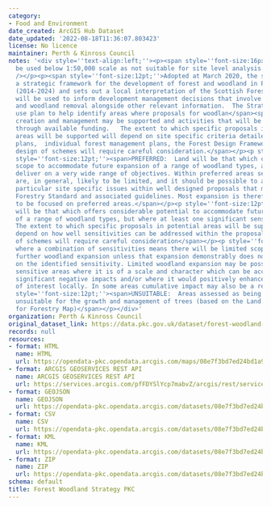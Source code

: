 ```yaml
---
category:
- Food and Environment
date_created: ArcGIS Hub Dataset
date_updated: '2022-08-18T11:36:07.803423'
license: No licence
maintainer: Perth & Kinross Council
notes: '<div style=''text-align:left;''><p><span style=''font-size:16px;''>Not to
  be used below 1:50,000 scale as not suitable for site level analysis.</span><br
  /></p><p><span style=''font-size:12pt;''>Adopted at March 2020, the strategy provides
  a strategic framework for the development of forest and woodland in Perth and Kinross
  (2014-2024) and sets out a local interpretation of the Scottish Forestry Strategy.  It
  will be used to inform development management decisions that involve woodland creation
  and woodland removal alongside other relevant information.  The Strategy is a land
  use plan to help identify areas where proposals for woodlan</span><span style=''font-size:12pt;''>d
  creation and management may be supported and activities that will be encouraged
  through available funding.   The extent to which specific proposals in potential
  areas will be supported will depend on site specific criteria detailed with in action
  plans,  individual forest management plans, the Forest Design Framework etc.  The
  design of schemes will require careful consideration.</span></p><p style=''font-size:12pt;''><span>CLASS:</span></p><p
  style=''font-size:12pt;''><span>PREFERRED:  Land will be that which offers the greatest
  scope to accommodate future expansion of a range of woodland types, and hence, to
  deliver on a very wide range of objectives. Within preferred areas sensitivities
  are, in general, likely to be limited, and it should be possible to address any
  particular site specific issues within well designed proposals that meet the UK
  Forestry Standard and associated guidelines. Most expansion is therefore likely
  to be focused on preferred areas.</span></p><p style=''font-size:12pt;''><span>POTENTIAL:  Land
  will be that which offers considerable potential to accommodate future expansion
  of a range of woodland types, but where at least one significant sensitivity exists.
  The extent to which specific proposals in potential areas will be supported will
  depend on how well sensitivities can be addressed within the proposals. The design
  of schemes will require careful consideration</span></p><p style=''font-size:12pt;''><span>SENSITIVE:  Areas
  where a combination of sensitivities means there will be limited scope to accommodate
  further woodland expansion unless that expansion demonstrably does not impact negatively
  on the identified sensitivity. Limited woodland expansion may be possible within
  sensitive areas where it is of a scale and character which can be accommodated without
  significant negative impacts and/or where it would positively enhance the features
  of interest locally. In some areas cumulative impact may also be a relevant consideration.</span></p><p
  style=''font-size:12pt;''><span>UNSUITABLE:  Areas assessed as being physically
  unsuitable for the growth and management of trees (based on the Land Capability
  for Forestry Map)</span></p></div>'
organization: Perth & Kinross Council
original_dataset_link: https://data.pkc.gov.uk/dataset/forest-woodland-strategy-pkc
records: null
resources:
- format: HTML
  name: HTML
  url: https://opendata-pkc.opendata.arcgis.com/maps/08e7f3bd7ed24bd1a978e91fa080442e_0
- format: ARCGIS GEOSERVICES REST API
  name: ARCGIS GEOSERVICES REST API
  url: https://services.arcgis.com/pfFDYSlYcp7mabvZ/arcgis/rest/services/Forest_Woodland_Strategy_PKC/FeatureServer/0
- format: GEOJSON
  name: GEOJSON
  url: https://opendata-pkc.opendata.arcgis.com/datasets/08e7f3bd7ed24bd1a978e91fa080442e_0.geojson?outSR=%7B%22latestWkid%22%3A27700%2C%22wkid%22%3A27700%7D
- format: CSV
  name: CSV
  url: https://opendata-pkc.opendata.arcgis.com/datasets/08e7f3bd7ed24bd1a978e91fa080442e_0.csv?outSR=%7B%22latestWkid%22%3A27700%2C%22wkid%22%3A27700%7D
- format: KML
  name: KML
  url: https://opendata-pkc.opendata.arcgis.com/datasets/08e7f3bd7ed24bd1a978e91fa080442e_0.kml?outSR=%7B%22latestWkid%22%3A27700%2C%22wkid%22%3A27700%7D
- format: ZIP
  name: ZIP
  url: https://opendata-pkc.opendata.arcgis.com/datasets/08e7f3bd7ed24bd1a978e91fa080442e_0.zip?outSR=%7B%22latestWkid%22%3A27700%2C%22wkid%22%3A27700%7D
schema: default
title: Forest Woodland Strategy PKC
---
```

